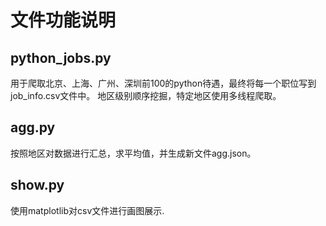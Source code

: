 # 文件功能说明
## python_jobs.py
  用于爬取北京、上海、广州、深圳前100的python待遇，最终将每一个职位写到job_info.csv文件中。 地区级别顺序挖掘，特定地区使用多线程爬取。
## agg.py
  按照地区对数据进行汇总，求平均值，并生成新文件agg.json。
## show.py
  使用matplotlib对csv文件进行画图展示.
